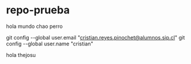 # repo-prueba

hola mundo
chao perro

 git config --global user.email "cristian.reyes.pinochet@alumnos.sip.cl"
  git config --global user.name "cristian"

  hola thejosu